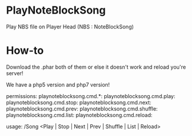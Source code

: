 # PlayNoteBlockSong

Play NBS file on Player Head (NBS : NoteBlockSong)

# How-to

Download the .phar both of them or else it doesn't work and reload you're server!

We have a php5 version and php7 version!

permissions:
  playnoteblocksong.cmd.*:
  playnoteblocksong.cmd.play:
  playnoteblocksong.cmd.stop:
  playnoteblocksong.cmd.next:
  playnoteblocksong.cmd.prev:
  playnoteblocksong.cmd.shuffle:
  playnoteblocksong.cmd.list:
  playnoteblocksong.cmd.reload:


usage: /Song <Play | Stop | Next | Prev | Shuffle | List | Reload>